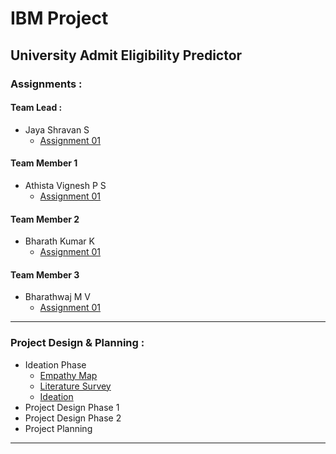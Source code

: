 # IBM Project

## University Admit Eligibility Predictor

### Assignments :

#### Team Lead :
- Jaya Shravan S
    - [Assignment 01](./Assignments/Team%20Lead/Assignment-01/JayaShravan_Assignment_1.ipynb)
#### Team Member 1
- Athista Vignesh P S
    - [Assignment 01](./Assignments/Team%20Member%201/Assignment-01/AthistaVignesh_Assignment_1.ipynb)

#### Team Member 2
- Bharath Kumar K
    - [Assignment 01](.)
#### Team Member 3
- Bharathwaj M V
    - [Assignment 01](.)

---

### Project Design & Planning :
- Ideation Phase
    - [Empathy Map](./Project%20Design%20%26%20Planning/Ideation%20Phase/Empathy%20Map.pdf)
    - [Literature Survey](./Project%20Design%20%26%20Planning/Ideation%20Phase/Literature%20Survey%20University%20predictor.pdf)
    - [Ideation](./Project%20Design%20%26%20Planning/Ideation%20Phase/Ideation.pdf)
- Project Design Phase 1
- Project Design Phase 2
- Project Planning

---